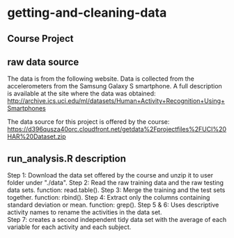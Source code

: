 # getting-and-cleaning-data
## Course Project
## raw data source
   The data is from the following website. Data is collected from the accelerometers from the Samsung Galaxy S smartphone. A full description is available at the site where the data was obtained:   http://archive.ics.uci.edu/ml/datasets/Human+Activity+Recognition+Using+Smartphones

The data source for this project is offered by the course: https://d396qusza40orc.cloudfront.net/getdata%2Fprojectfiles%2FUCI%20HAR%20Dataset.zip

## run_analysis.R description
Step 1: Download the data set offered by the course and unzip it to user folder under "./data".
Step 2:  Read the raw training data and the raw testing data sets. function: read.table(). 
Step 3:  Merge the training and the test sets together. function: rbind().
Step 4: Extract only the columns containing standard deviation or mean. function: grep().
Step 5 & 6: Uses descriptive activity names to rename the activities in the data set.  
Step 7:  creates a second independent tidy data set with the average of each variable for each activity and each subject. 
